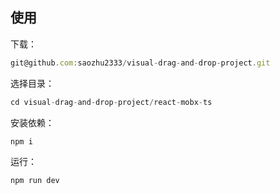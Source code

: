 ## 使用

下载：

```js
git@github.com:saozhu2333/visual-drag-and-drop-project.git
```

选择目录：

```js
cd visual-drag-and-drop-project/react-mobx-ts
```

安装依赖：

```
npm i
```

运行：

```
npm run dev
```


